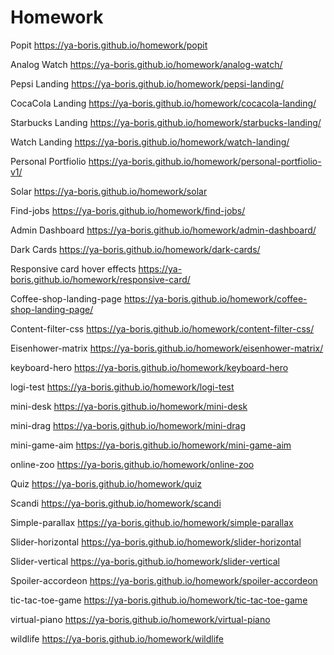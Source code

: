 # Homework

Popit
https://ya-boris.github.io/homework/popit

Analog Watch
https://ya-boris.github.io/homework/analog-watch/

Pepsi Landing
https://ya-boris.github.io/homework/pepsi-landing/

CocaCola Landing
https://ya-boris.github.io/homework/cocacola-landing/

Starbucks Landing
https://ya-boris.github.io/homework/starbucks-landing/

Watch Landing
https://ya-boris.github.io/homework/watch-landing/

Personal Portfiolio
https://ya-boris.github.io/homework/personal-portfiolio-v1/

Solar
https://ya-boris.github.io/homework/solar

Find-jobs
https://ya-boris.github.io/homework/find-jobs/

Admin Dashboard
https://ya-boris.github.io/homework/admin-dashboard/


Dark Cards
https://ya-boris.github.io/homework/dark-cards/

Responsive card hover effects
https://ya-boris.github.io/homework/responsive-card/

Coffee-shop-landing-page
https://ya-boris.github.io/homework/coffee-shop-landing-page/

Content-filter-css
https://ya-boris.github.io/homework/content-filter-css/

Eisenhower-matrix
https://ya-boris.github.io/homework/eisenhower-matrix/

keyboard-hero
https://ya-boris.github.io/homework/keyboard-hero

logi-test
https://ya-boris.github.io/homework/logi-test

mini-desk
https://ya-boris.github.io/homework/mini-desk

mini-drag
https://ya-boris.github.io/homework/mini-drag

mini-game-aim
https://ya-boris.github.io/homework/mini-game-aim

online-zoo
https://ya-boris.github.io/homework/online-zoo

Quiz
https://ya-boris.github.io/homework/quiz

Scandi
https://ya-boris.github.io/homework/scandi

Simple-parallax
https://ya-boris.github.io/homework/simple-parallax

Slider-horizontal
https://ya-boris.github.io/homework/slider-horizontal

Slider-vertical
https://ya-boris.github.io/homework/slider-vertical

Spoiler-accordeon
https://ya-boris.github.io/homework/spoiler-accordeon

tic-tac-toe-game
https://ya-boris.github.io/homework/tic-tac-toe-game

virtual-piano
https://ya-boris.github.io/homework/virtual-piano

wildlife
https://ya-boris.github.io/homework/wildlife
